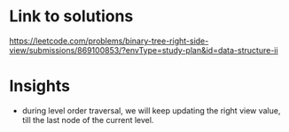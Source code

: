 # Link to solutions
https://leetcode.com/problems/binary-tree-right-side-view/submissions/869100853/?envType=study-plan&id=data-structure-ii

# Insights
* during level order traversal, we will keep updating the right view value, till the last node of the current level.